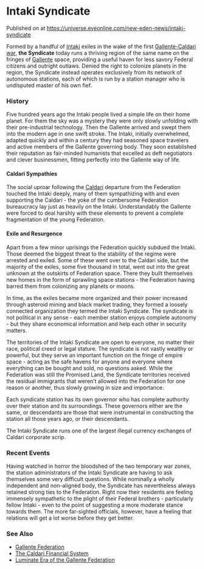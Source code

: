 # Intaki Syndicate
Published on  at https://universe.eveonline.com/new-eden-news/intaki-syndicate

Formed by a handful of [Intaki](5DUTZnySsYNmzbNQVPGXZn) exiles in the wake of the first [Gallente-Caldari war](1ehjby0lOpdwMJf9CprPtV), **the Syndicate** today runs a thriving region of the same name on the fringes of [Gallente](4bufc5OaK80rlo20Pez6gK) space, providing a useful haven for less savory Federal citizens and outright outlaws. Denied the right to colonize planets in the region, the Syndicate instead operates exclusively from its network of autonomous stations, each of which is run by a station manager who is undisputed master of his own fief.


### History 
Five hundred years ago the Intaki people lived a simple life on their home planet. For them the sky was a mystery they were only slowly unfolding with their pre-industrial technology. Then the Gallente arrived and swept them into the modern age in one swift stroke. The Intaki, initially overwhelmed, adapted quickly and within a century they had seasoned space travelers and active members of the Gallente governing body. They soon established their reputation as fair-minded humanists that excelled as deft negotiators and clever businessmen, fitting perfectly into the Gallente way of life.


#### Caldari Sympathies 
The social uproar following the [Caldari](7unGNsrMFwIWXMMbrM2jfy) departure from the Federation touched the Intaki deeply, many of them sympathizing with and even supporting the Caldari - the yoke of the cumbersome Federation bureaucracy lay just as heavily on the Intaki. Understandably the Gallente were forced to deal harshly with these elements to prevent a complete fragmentation of the young Federation.


#### Exile and Resurgence 
Apart from a few minor uprisings the Federation quickly subdued the Intaki. Those deemed the biggest threat to the stability of the regime were arrested and exiled. Some of these went over to the Caldari side, but the majority of the exiles, some five thousand in total, went out into the great unknown at the outskirts of Federation space. There they built themselves new homes in the form of sprawling space stations - the Federation having barred them from colonizing any planets or moons.

In time, as the exiles became more organized and their power increased through asteroid mining and black market trading, they formed a loosely connected organization they termed the Intaki Syndicate. The syndicate is not political in any sense - each member station enjoys complete autonomy - but they share economical information and help each other in security matters.

The territories of the Intaki Syndicate are open to everyone, no matter their race, political creed or legal stature. The syndicate is not vastly wealthy or powerful, but they serve an important function on the fringe of empire space - acting as the safe havens for anyone and everyone where everything can be bought and sold, no questions asked. While the Federation was still the Promised Land, the Syndicate territories received the residual immigrants that weren’t allowed into the Federation for one reason or another, thus slowly growing in size and importance.

Each syndicate station has its own governor who has complete authority over their station and its surroundings. These governors either are the same, or descendants  are those that were instrumental in constructing the station all those years ago, or their descendants.

The Intaki Syndicate runs one of the largest illegal currency exchanges of Caldari corporate scrip.


### Recent Events 
Having watched in horror the bloodshed of the two temporary war zones, the station administrators of the Intaki Syndicate are having to ask themselves some very difficult questions. While nominally a wholly independent and non-aligned body, the Syndicate has nevertheless always retained strong ties to the Federation. Right now their residents are feeling immensely sympathetic to the plight of their Federal brothers - particularly fellow Intaki - even to the point of suggesting a more moderate stance towards them. The more far-sighted officials, however, have a feeling that relations will get a lot worse before they get better.


### See Also
* [Gallente Federation](4bufc5OaK80rlo20Pez6gK)
* [The Caldari Financial System](2G4PYyiuyv5iHyjIXZfn5S)
* [Luminate Era of the Gallente Federation](5hUiG2COBH343iSJznERSi)
